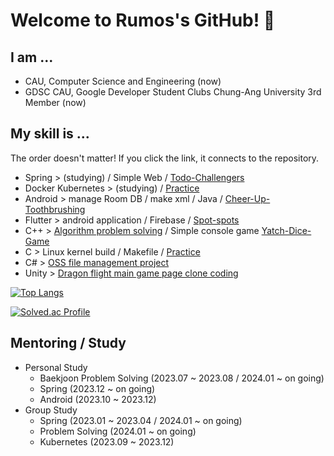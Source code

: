 # Welcome to Rumos's GitHub! 👋

## I am ...
   - CAU, Computer Science and Engineering (now)
   - GDSC CAU, Google Developer Student Clubs Chung-Ang University 3rd Member (now)

## My skill is ...
The order doesn't matter! If you click the link, it connects to the repository.
   - Spring > (studying) / Simple Web / [Todo-Challengers](https://github.com/RumosZin/todoChallegers)
   - Docker Kubernetes > (studying) / [Practice](https://github.com/GDSC-CAU/GDSC-CAU-CI-CD)
   - Android > manage Room DB / make xml / Java / [Cheer-Up-Toothbrushing](https://github.com/RumosZin/capstone_cheerup_toothbrushing)
   - Flutter > android application / Firebase / [Spot-spots](https://github.com/SpotSpots/spots_front)
   - C++ > [Algorithm problem solving](https://github.com/RumosZin/algorithm-study) / Simple console game [Yatch-Dice-Game](https://github.com/RumosZin/Yacht_Project)
   - C > Linux kernel build / Makefile / [Practice](https://github.com/RumosZin/linux-kernel-source-code)
   - C# > [OSS file management project](https://github.com/RumosZin/Welcome-git)
   - Unity > [Dragon flight main game page clone coding](https://github.com/RumosZin/Unity_DragonFlight)

[![Top Langs](https://github-readme-stats.vercel.app/api/top-langs/?username=RumosZin)](https://github.com/anuraghazra/github-readme-stats)     

[![Solved.ac Profile](http://mazassumnida.wtf/api/v2/generate_badge?boj=01zxcv)](https://solved.ac/01zxcv/)
## Mentoring / Study

   - Personal Study
      - Baekjoon Problem Solving (2023.07 ~ 2023.08 / 2024.01 ~ on going)
      - Spring (2023.12 ~ on going)
      - Android (2023.10 ~ 2023.12)
   - Group Study
      - Spring (2023.01 ~ 2023.04 / 2024.01 ~ on going)
      - Problem Solving (2024.01 ~ on going)
      - Kubernetes (2023.09 ~ 2023.12)






<!--
**RumosZin/RumosZin** is a ✨ _special_ ✨ repository because its `README.md` (this file) appears on your GitHub profile.

Here are some ideas to get you started:

- 🔭 I’m currently working on ...
- 🌱 I’m currently learning ...
- 👯 I’m looking to collaborate on ...
- 🤔 I’m looking for help with ...
- 💬 Ask me about ...
- 📫 How to reach me: ...
- 😄 Pronouns: ...
- ⚡ Fun fact: ...
-->
